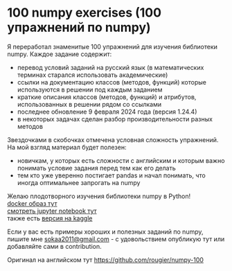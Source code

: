 # 100 numpy exercises (100 упражнений по numpy)  
Я переработал знаменитые 100 упражнений для изучения библиотеки numpy. Каждое задание содержит:
- перевод условий заданий на русский язык (в математических терминах старался использовать академические)
- ссылки на документацию классов (методов, функций) которые используются в решении под каждым заданием
- краткие описания классов (методов, функций) и атрибутов, использованных в решении рядом со ссылками
- последнее обновление 9 февраля 2024 года (версия 1.24.4)
- в некоторых задачах сделан разбор производительности разных методов  

Звездочками в скобочках отмечена условная сложность упражнений. На мой взгляд материал будет полезен:  
- новичкам, у которых есть сложности с английским и которым важно понимать условие задания перед тем как его делать
- тем кто уже уверенно постигает pandas и начал понимать, что иногда оптимальнее запрогать на numpy  

Желаю плодотворного изучения библиотеки numpy в Python!  
[docker образ тут](https://hub.docker.com/repository/docker/sokaa2011/100_numpy_exercises)  
[смотреть jupyter notebook тут](https://github.com/alex-sokolov2011/100_Numpy_exercises_Rus_ver/blob/main/notebooks/100_Numpy_exercises_Rus_ver.ipynb)  
также есть [версия на kaggle](https://www.kaggle.com/code/sokolovaleks/100-numpy-exercises-rus-version)  

Если у вас есть примеры хороших и полезных заданий по numpy, пишите мне [sokaa2011@gmail.com](mailto:sokaa2011@gmail.com) - с удовольствием опубликую тут или добавляйте сами в contribution.

Оригинал на английском тут https://github.com/rougier/numpy-100